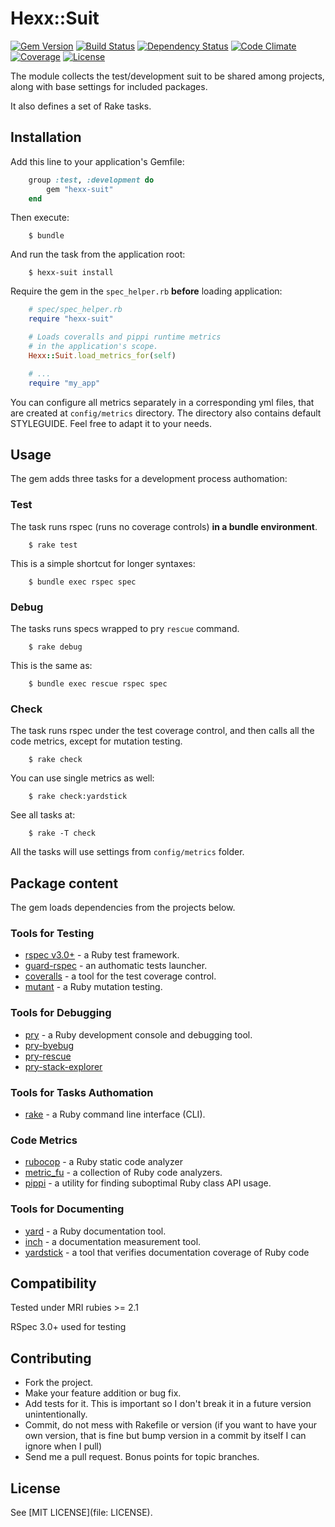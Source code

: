 # Hexx::Suit

[![Gem Version](https://img.shields.io/gem/v/hexx-suit.svg?style=flat)][gem]
[![Build Status](https://img.shields.io/travis/nepalez/hexx-suit/master.svg?style=flat)][travis]
[![Dependency Status](https://img.shields.io/gemnasium/nepalez/hexx-suit.svg?style=flat)][gemnasium]
[![Code Climate](https://img.shields.io/codeclimate/coverage/github/nepalez/hexx-suit.svg?style=flat)][codeclimate]
[![Coverage](https://img.shields.io/coveralls/nepalez/hexx-suit.svg?style=flat)][coveralls]
[![License](https://img.shields.io/badge/license-MIT-blue.svg?style=flat)](file:LICENSE)

[gem]: https://rubygems.org/gems/hexx-suit
[travis]: https://travis-ci.org/nepalez/hexx-suit
[gemnasium]: https://gemnasium.com/nepalez/hexx-suit
[codeclimate]: https://codeclimate.com/github/nepalez/hexx-suit
[coveralls]: https://coveralls.io/r/nepalez/hexx-suit

The module collects the test/development suit to be shared among projects, along with base settings for included packages.

It also defines a set of Rake tasks.

## Installation

Add this line to your application's Gemfile:

```ruby
    group :test, :development do
        gem "hexx-suit"
    end
```

Then execute:

```
    $ bundle
```

And run the task from the application root:

```
    $ hexx-suit install
```

Require the gem in the `spec_helper.rb` **before** loading application:

```ruby
    # spec/spec_helper.rb
    require "hexx-suit"

    # Loads coveralls and pippi runtime metrics
    # in the application's scope.
    Hexx::Suit.load_metrics_for(self)

    # ...
    require "my_app"
```

You can configure all metrics separately in a corresponding yml files, that are created at `config/metrics` directory. The directory also contains default STYLEGUIDE. Feel free to adapt it to your needs.

## Usage

The gem adds three tasks for a development process authomation:

### Test

The task runs rspec (runs no coverage controls) **in a bundle environment**.

```
    $ rake test
```

This is a simple shortcut for longer syntaxes:

```
    $ bundle exec rspec spec
```

### Debug

The tasks runs specs wrapped to pry `rescue` command.

```
    $ rake debug
```

This is the same as:

```
    $ bundle exec rescue rspec spec
```

### Check

The task runs rspec under the test coverage control, and then calls all the code metrics, except for mutation testing.

```
    $ rake check
```

You can use single metrics as well:

```
    $ rake check:yardstick
```

See all tasks at:

```
    $ rake -T check
```

All the tasks will use settings from `config/metrics` folder.

## Package content

The gem loads dependencies from the projects below.

### Tools for Testing

* [rspec v3.0+](http://rspec.info/) - a Ruby test framework.
* [guard-rspec](https://github.com/guard/guard-rspec) - an authomatic tests launcher.
* [coveralls](https://coveralls.io/) - a tool for the test coverage control.
* [mutant](https://github.com/mbj/mutant) - a Ruby mutation testing.

### Tools for Debugging

* [pry](https://github.com/pry/pry/wiki) - a Ruby development console and debugging tool.
* [pry-byebug](https://github.com/deivid-rodriguez/pry-byebug)
* [pry-rescue](https://github.com/ConradIrwin/pry-rescue)
* [pry-stack-explorer](https://github.com/pry/pry-stack_explorer)

### Tools for Tasks Authomation

* [rake](https://github.com/ruby/rake) - a Ruby command line interface (CLI).

### Code Metrics

* [rubocop](https://github.com/bbatsov/rubocop) - a Ruby static code analyzer
* [metric_fu](https://github.com/metricfu/metric_fu/) - a collection of Ruby code analyzers.
* [pippi](https://github.com/tcopeland/pippi) - a utility for finding suboptimal Ruby class API usage. 

### Tools for Documenting

* [yard](https://yardoc.org/) - a Ruby documentation tool.
* [inch](https://trivelop.de/inch/) - a documentation measurement tool.
* [yardstick](https://github.com/dkubb/yardstick) - a tool that verifies documentation coverage of Ruby code

## Compatibility

Tested under MRI rubies >= 2.1

RSpec 3.0+ used for testing

## Contributing

* Fork the project.
* Make your feature addition or bug fix.
* Add tests for it. This is important so I don't break it in a
  future version unintentionally.
* Commit, do not mess with Rakefile or version
  (if you want to have your own version, that is fine but bump version
  in a commit by itself I can ignore when I pull)
* Send me a pull request. Bonus points for topic branches.

## License

See [MIT LICENSE](file: LICENSE).
